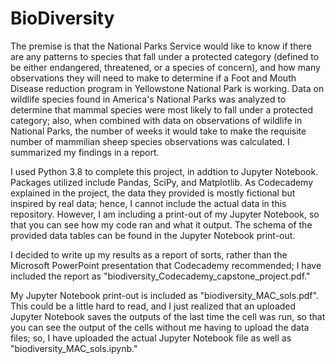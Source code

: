 # BioDiversity
The premise is that the National Parks Service would like to know if there are any patterns to species that fall under a protected category (defined to be either endangered, threatened, or a species of concern), and how many observations they will need to make to determine if a Foot and Mouth Disease reduction program in Yellowstone National Park is working. Data on wildlife species found in America's National Parks was analyzed to determine that mammal species were most likely to fall under a protected category; also, when combined with data on observations of wildlife in National Parks, the number of weeks it would take to make the requisite number of mammilian sheep species observations was calculated. I summarized my findings in a report.

I used Python 3.8 to complete this project, in addtion to Jupyter Notebook. Packages utilized include Pandas, SciPy, and Matplotlib. As Codecademy explained in the project, the data they provided is mostly fictional but inspired by real data; hence, I cannot include the actual data in this repository. However, I am including a print-out of my Jupyter Notebook, so that you can see how my code ran and what it output. The schema of the provided data tables can be found in the Jupyter Notebook print-out.

I decided to write up my results as a report of sorts, rather than the Microsoft PowerPoint presentation that Codecademy recommended; I have included the report as "biodiversity_Codecademy_capstone_project.pdf."

My Jupyter Notebook print-out is included as "biodiversity_MAC_sols.pdf". This could be a little hard to read, and I just realized that an uploaded Jupyter Notebook saves the outputs of the last time the cell was run, so that you can see the output of the cells without me having to upload the data files; so, I have uploaded the actual Jupyter Notebook file as well as "biodiversity_MAC_sols.ipynb."
